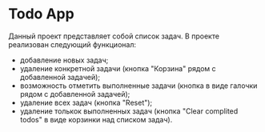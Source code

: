 # Todo App

Данный проект представляет собой список задач. В проекте реализован следующий функционал:

- добавление новых задач;
- удаление конкретной задачи (кнопка "Корзина" рядом с добавленной задачей);
- возможность отметить выполненные задачи (кнопка в виде галочки рядом с добавленной задачей);
- удаление всех задач (кнопка "Reset");
- удаление толькок выполненных задач (кнопка "Clear complited todos" в виде корзинки над списком задач).
